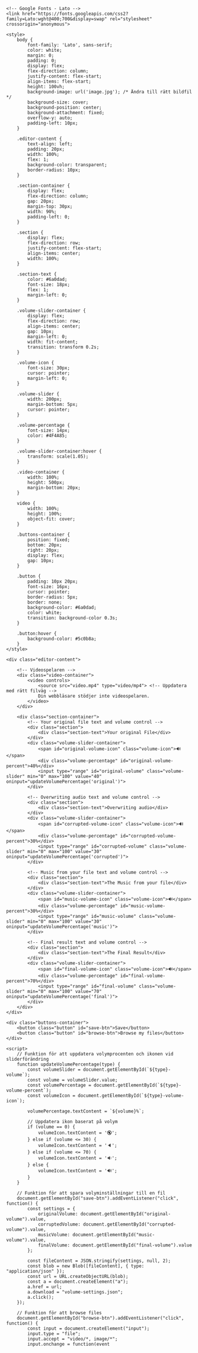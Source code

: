 <!DOCTYPE html>
<html lang="en">
<head>
    <meta charset="UTF-8">
    <meta name="viewport" content="width=device-width, initial-scale=1.0">
    <title>File Editor</title>

    <!-- Google Fonts - Lato -->
    <link href="https://fonts.googleapis.com/css2?family=Lato:wght@400;700&display=swap" rel="stylesheet" crossorigin="anonymous">

    <style>
        body {
            font-family: 'Lato', sans-serif;
            color: white;
            margin: 0;
            padding: 0;
            display: flex;
            flex-direction: column;
            justify-content: flex-start;
            align-items: flex-start;
            height: 100vh;
            background-image: url('image.jpg'); /* Ändra till rätt bildfil */
            background-size: cover;
            background-position: center;
            background-attachment: fixed;
            overflow-y: auto;
            padding-left: 10px;
        }

        .editor-content {
            text-align: left;
            padding: 20px;
            width: 100%;
            flex: 1;
            background-color: transparent;
            border-radius: 10px;
        }

        .section-container {
            display: flex;
            flex-direction: column;
            gap: 20px;
            margin-top: 30px;
            width: 90%;
            padding-left: 0;
        }

        .section {
            display: flex;
            flex-direction: row;
            justify-content: flex-start;
            align-items: center;
            width: 100%;
        }

        .section-text {
            color: #6a0dad;
            font-size: 18px;
            flex: 1;
            margin-left: 0;
        }

        .volume-slider-container {
            display: flex;
            flex-direction: row;
            align-items: center;
            gap: 10px;
            margin-left: 0;
            width: fit-content;
            transition: transform 0.2s;
        }

        .volume-icon {
            font-size: 30px;
            cursor: pointer;
            margin-left: 0;
        }

        .volume-slider {
            width: 200px;
            margin-bottom: 5px;
            cursor: pointer;
        }

        .volume-percentage {
            font-size: 14px;
            color: #4F4A85;
        }

        .volume-slider-container:hover {
            transform: scale(1.05);
        }

        .video-container {
            width: 100%;
            height: 500px;
            margin-bottom: 20px;
        }

        video {
            width: 100%;
            height: 100%;
            object-fit: cover;
        }

        .buttons-container {
            position: fixed;
            bottom: 20px;
            right: 20px;
            display: flex;
            gap: 10px;
        }

        .button {
            padding: 10px 20px;
            font-size: 16px;
            cursor: pointer;
            border-radius: 5px;
            border: none;
            background-color: #6a0dad;
            color: white;
            transition: background-color 0.3s;
        }

        .button:hover {
            background-color: #5c0b8a;
        }
    </style>
</head>
<body>

    <div class="editor-content">
        
        <!-- Videospelaren -->
        <div class="video-container">
            <video controls>
                <source src="video.mp4" type="video/mp4"> <!-- Uppdatera med rätt filväg -->
                Din webbläsare stödjer inte videospelaren.
            </video>
        </div>

        <div class="section-container">
            <!-- Your original file text and volume control -->
            <div class="section">
                <div class="section-text">Your original File</div>
            </div>
            <div class="volume-slider-container">
                <span id="original-volume-icon" class="volume-icon">🔊</span>
                <div class="volume-percentage" id="original-volume-percent">40%</div>
                <input type="range" id="original-volume" class="volume-slider" min="0" max="100" value="40" oninput="updateVolumePercentage('original')">
            </div>

            <!-- Overwriting audio text and volume control -->
            <div class="section">
                <div class="section-text">Overwriting audio</div>
            </div>
            <div class="volume-slider-container">
                <span id="corrupted-volume-icon" class="volume-icon">🔊</span>
                <div class="volume-percentage" id="corrupted-volume-percent">30%</div>
                <input type="range" id="corrupted-volume" class="volume-slider" min="0" max="100" value="30" oninput="updateVolumePercentage('corrupted')">
            </div>

            <!-- Music from your file text and volume control -->
            <div class="section">
                <div class="section-text">The Music from your file</div>
            </div>
            <div class="volume-slider-container">
                <span id="music-volume-icon" class="volume-icon">🔊</span>
                <div class="volume-percentage" id="music-volume-percent">30%</div>
                <input type="range" id="music-volume" class="volume-slider" min="0" max="100" value="30" oninput="updateVolumePercentage('music')">
            </div>

            <!-- Final result text and volume control -->
            <div class="section">
                <div class="section-text">The Final Result</div>
            </div>
            <div class="volume-slider-container">
                <span id="final-volume-icon" class="volume-icon">🔊</span>
                <div class="volume-percentage" id="final-volume-percent">70%</div>
                <input type="range" id="final-volume" class="volume-slider" min="0" max="100" value="70" oninput="updateVolumePercentage('final')">
            </div>
        </div>
    </div>

    <div class="buttons-container">
        <button class="button" id="save-btn">Save</button>
        <button class="button" id="browse-btn">Browse my files</button>
    </div>

    <script>
        // Funktion för att uppdatera volymprocenten och ikonen vid sliderförändring
        function updateVolumePercentage(type) {
            const volumeSlider = document.getElementById(`${type}-volume`);
            const volume = volumeSlider.value;
            const volumePercentage = document.getElementById(`${type}-volume-percent`);
            const volumeIcon = document.getElementById(`${type}-volume-icon`);
            
            volumePercentage.textContent = `${volume}%`;

            // Uppdatera ikon baserat på volym
            if (volume == 0) {
                volumeIcon.textContent = '🔇';
            } else if (volume <= 30) {
                volumeIcon.textContent = '🔈';
            } else if (volume <= 70) {
                volumeIcon.textContent = '🔉';
            } else {
                volumeIcon.textContent = '🔊';
            }
        }

        // Funktion för att spara volyminställningar till en fil
        document.getElementById("save-btn").addEventListener("click", function() {
            const settings = {
                originalVolume: document.getElementById("original-volume").value,
                corruptedVolume: document.getElementById("corrupted-volume").value,
                musicVolume: document.getElementById("music-volume").value,
                finalVolume: document.getElementById("final-volume").value
            };

            const fileContent = JSON.stringify(settings, null, 2);
            const blob = new Blob([fileContent], { type: "application/json" });
            const url = URL.createObjectURL(blob);
            const a = document.createElement("a");
            a.href = url;
            a.download = "volume-settings.json";
            a.click();
        });

        // Funktion för att browse files
        document.getElementById("browse-btn").addEventListener("click", function() {
            const input = document.createElement("input");
            input.type = "file";
            input.accept = "video/*, image/*";
            input.onchange = function(event
